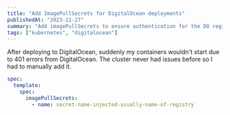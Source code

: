 ```yaml
---
title: "Add ImagePullSecrets for DigitalOcean deployments"
publishedAt: "2023-11-27"
summary: "Add imagePullSecrets to ensure authentication for the DO registry"
tags: ["kubernetes", "digitalocean"]
---
```


After deploying to DigitalOcean, suddenly my containers wouldn't start due to
401 errors from DigitalOcean. The cluster never had issues before so I had to
manually add it.

```yaml
spec:
  template:
    spec:
      imagePullSecrets:
        - name: secret-name-injected-usually-name-of-registry
```
